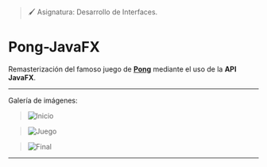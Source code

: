 > 🖌️ Asignatura: Desarrollo de Interfaces.

# Pong-JavaFX

Remasterización del famoso juego de **[Pong][pong]** mediante el uso de la **API JavaFX**.

<hr>

Galería de imágenes:
> <img title="Inicio" src="https://i.imgur.com/cXnqOZp.png">

> <img title="Juego" src="https://i.imgur.com/P6vpIYU.png">

> <img title="Final" src="https://i.imgur.com/UBNe7Pf.png">

<hr>

[pong]: https://es.wikipedia.org/wiki/Pong